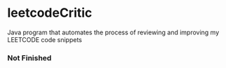 # leetcodeCritic
Java program that automates the process of reviewing and improving my LEETCODE code snippets

### Not Finished
